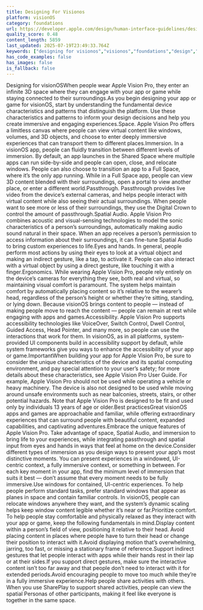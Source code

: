 ```yaml
---
title: Designing For Visionos
platform: visionOS
category: foundations
url: https://developer.apple.com/design/human-interface-guidelines/designing-for-visionos
quality_score: 0.48
content_length: 5859
last_updated: 2025-07-19T23:49:33.764Z
keywords: ["designing for visionos","visionos","foundations","design","visual","system","accessibility","voiceover","input","controls","motion","gestures"]
has_code_examples: false
has_images: false
is_fallback: false
---
```


Designing for visionOSWhen people wear Apple Vision Pro, they enter an infinite 3D space where they can engage with your app or game while staying connected to their surroundings.As you begin designing your app or game for visionOS, start by understanding the fundamental device characteristics and patterns that distinguish the platform. Use these characteristics and patterns to inform your design decisions and help you create immersive and engaging experiences.Space. Apple Vision Pro offers a limitless canvas where people can view virtual content like windows, volumes, and 3D objects, and choose to enter deeply immersive experiences that can transport them to different places.Immersion. In a visionOS app, people can fluidly transition between different levels of immersion. By default, an app launches in the Shared Space where multiple apps can run side-by-side and people can open, close, and relocate windows. People can also choose to transition an app to a Full Space, where it’s the only app running. While in a Full Space app, people can view 3D content blended with their surroundings, open a portal to view another place, or enter a different world.Passthrough. Passthrough provides live video from the device’s external cameras, and helps people interact with virtual content while also seeing their actual surroundings. When people want to see more or less of their surroundings, they use the Digital Crown to control the amount of passthrough.Spatial Audio. Apple Vision Pro combines acoustic and visual-sensing technologies to model the sonic characteristics of a person’s surroundings, automatically making audio sound natural in their space. When an app receives a person’s permission to access information about their surroundings, it can fine-tune Spatial Audio to bring custom experiences to life.Eyes and hands. In general, people perform most actions by using their eyes to look at a virtual object and making an indirect gesture, like a tap, to activate it. People can also interact with a virtual object by using a direct gesture, like touching it with a finger.Ergonomics. While wearing Apple Vision Pro, people rely entirely on the device’s cameras for everything they see, both real and virtual, so maintaining visual comfort is paramount. The system helps maintain comfort by automatically placing content so it’s relative to the wearer’s head, regardless of the person’s height or whether they’re sitting, standing, or lying down. Because visionOS brings content to people — instead of making people move to reach the content — people can remain at rest while engaging with apps and games.Accessibility. Apple Vision Pro supports accessibility technologies like VoiceOver, Switch Control, Dwell Control, Guided Access, Head Pointer, and many more, so people can use the interactions that work for them. In visionOS, as in all platforms, system-provided UI components build in accessibility support by default, while system frameworks give you ways to enhance the accessibility of your app or game.ImportantWhen building your app for Apple Vision Pro, be sure to consider the unique characteristics of the device and its spatial computing environment, and pay special attention to your user’s safety; for more details about these characteristics, see Apple Vision Pro User Guide. For example, Apple Vision Pro should not be used while operating a vehicle or heavy machinery. The device is also not designed to be used while moving around unsafe environments such as near balconies, streets, stairs, or other potential hazards. Note that Apple Vision Pro is designed to be fit and used only by individuals 13 years of age or older.Best practicesGreat visionOS apps and games are approachable and familiar, while offering extraordinary experiences that can surround people with beautiful content, expanded capabilities, and captivating adventures.Embrace the unique features of Apple Vision Pro. Take advantage of space, Spatial Audio, and immersion to bring life to your experiences, while integrating passthrough and spatial input from eyes and hands in ways that feel at home on the device.Consider different types of immersion as you design ways to present your app’s most distinctive moments. You can present experiences in a windowed, UI-centric context, a fully immersive context, or something in between. For each key moment in your app, find the minimum level of immersion that suits it best — don’t assume that every moment needs to be fully immersive.Use windows for contained, UI-centric experiences. To help people perform standard tasks, prefer standard windows that appear as planes in space and contain familiar controls. In visionOS, people can relocate windows anywhere they want, and the system’s dynamic scaling helps keep window content legible whether it’s near or far.Prioritize comfort. To help people stay comfortable and physically relaxed as they interact with your app or game, keep the following fundamentals in mind.Display content within a person’s field of view, positioning it relative to their head. Avoid placing content in places where people have to turn their head or change their position to interact with it.Avoid displaying motion that’s overwhelming, jarring, too fast, or missing a stationary frame of reference.Support indirect gestures that let people interact with apps while their hands rest in their lap or at their sides.If you support direct gestures, make sure the interactive content isn’t too far away and that people don’t need to interact with it for extended periods.Avoid encouraging people to move too much while they’re in a fully immersive experience.Help people share activities with others. When you use SharePlay to support shared activities, people can view the spatial Personas of other participants, making it feel like everyone is together in the same space.